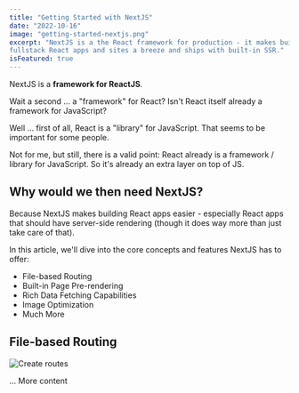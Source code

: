```yaml
---  
title: "Getting Started with NextJS"  
date: "2022-10-16"  
image: "getting-started-nextjs.png"  
excerpt: "NextJS is a the React framework for production - it makes building
fullstack React apps and sites a breeze and ships with built-in SSR."  
isFeatured: true
---  
```


NextJS is a **framework for ReactJS**.

Wait a second ... a "framework" for React? Isn't React itself already a
framework for JavaScript?

Well ... first of all, React is a "library" for JavaScript. That seems to be
important for some people.

Not for me, but still, there is a valid point: React already is a framework /
library for JavaScript. So it's already an extra layer on top of JS.

## Why would we then need NextJS?

Because NextJS makes building React apps easier - especially React apps that
should have server-side rendering (though it does way more than just take care
of that).

In this article, we'll dive into the core concepts and features NextJS has to
offer:

- File-based Routing
- Built-in Page Pre-rendering
- Rich Data Fetching Capabilities
- Image Optimization
- Much More

## File-based Routing

![Create routes](nextjs-file-based-routing.png)

... More content
